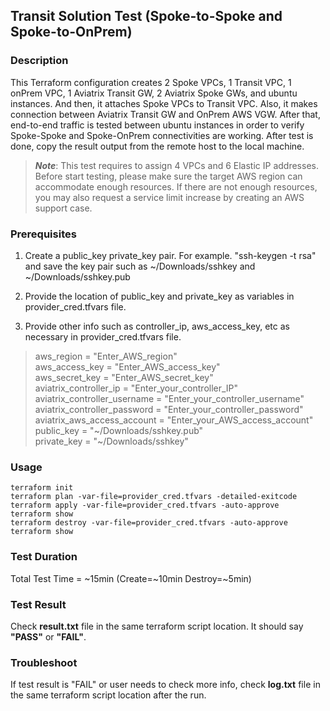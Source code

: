 ## Transit Solution Test (Spoke-to-Spoke and Spoke-to-OnPrem)

### Description

This Terraform configuration creates 2 Spoke VPCs, 1 Transit VPC, 1 onPrem VPC, 1 Aviatrix Transit GW, 2 Aviatrix Spoke GWs, and ubuntu instances. And then, it  attaches Spoke VPCs to Transit VPC. Also, it makes connection between Aviatrix Transit GW and OnPrem AWS VGW. After that, end-to-end traffic is tested between ubuntu instances in order to verify Spoke-Spoke and Spoke-OnPrem connectivities are working. After test is done, copy the result output from the remote host to the local machine.

> ***Note***: This test requires to assign 4 VPCs and 6 Elastic IP addresses. Before start testing, please make sure the target AWS region can accommodate enough resources. If there are not enough resources, you may also request a service limit increase by creating an AWS support case.

### Prerequisites

1) Create a public_key private_key pair. For example. "ssh-keygen -t rsa" and save the key pair such as ~/Downloads/sshkey and ~/Downloads/sshkey.pub

2) Provide the location of public_key and private_key as variables in provider_cred.tfvars file.

3) Provide other info such as controller_ip, aws_access_key, etc as necessary in provider_cred.tfvars file.
> aws_region     = "Enter_AWS_region"  
> aws_access_key = "Enter_AWS_access_key"  
> aws_secret_key = "Enter_AWS_secret_key"  
> aviatrix_controller_ip       = "Enter_your_controller_IP"  
> aviatrix_controller_username = "Enter_your_controller_username"  
> aviatrix_controller_password = "Enter_your_controller_password"  
> aviatrix_aws_access_account  = "Enter_your_AWS_access_account"  
> public_key = "\~/Downloads/sshkey.pub"  
> private_key = "\~/Downloads/sshkey"


### Usage
```
terraform init
terraform plan -var-file=provider_cred.tfvars -detailed-exitcode
terraform apply -var-file=provider_cred.tfvars -auto-approve
terraform show
terraform destroy -var-file=provider_cred.tfvars -auto-approve
terraform show
```

### Test Duration

Total Test Time = \~15min (Create=\~10min Destroy=\~5min)

### Test Result

Check **result.txt** file in the same terraform script location. It should say **"PASS"** or **"FAIL"**.

### Troubleshoot

If test result is "FAIL" or user needs to check more info, check **log.txt** file in the same terraform script location after the run.
